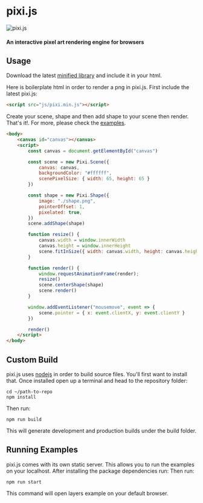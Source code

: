 # pixi.js
![pixi.js](https://github.com/thedudesnft/pixi.js/blob/main/assets/pixi.gif?raw=true)
#### An interactive pixel art rendering engine for browsers

## Usage
Download the latest [minified library](https://github.com/thedudesnft/pixi.js/blob/main/build/pixi.min.js) and include it in your html.

Here is boilerplate html in order to render a png in pixi.js. First include the latest pixi.js:
```html
<script src="js/pixi.min.js"></script>
```

Create your scene, shape and then add shape to your scene then render. That's it!. For more, please check the [examples](https://github.com/thedudesnft/pixi.js/tree/main/examples).
```html
<body>
    <canvas id="canvas"></canvas>
    <script>
        const canvas = document.getElementById("canvas")

        const scene = new Pixi.Scene({
            canvas: canvas,
            backgroundColor: "#ffffff",
            scenePixelSize: { width: 65, height: 65 }
        })

        const shape = new Pixi.Shape({
            image: "./shape.png",
            pointerOffset: 1,
            pixelated: true,
        })
        scene.addShape(shape)

        function resize() {
            canvas.width = window.innerWidth
            canvas.height = window.innerHeight
            scene.fitInSize({ width: canvas.width, height: canvas.height })
        }

        function render() {
            window.requestAnimationFrame(render);
            resize()
            scene.centerShape(shape)
            scene.render()
        }

        window.addEventListener("mousemove", event => {
            scene.pointer = { x: event.clientX, y: event.clientY }
        })

        render()
    </script>
</body>
```

## Custom Build
pixi.js uses [nodejs](http://nodejs.org/) in order to build source files. You'll first want to install that. Once installed open up a terminal and head to the repository folder:

```
cd ~/path-to-repo
npm install
```

Then run:
```
npm run build
```

This will generate development and production builds under the build folder.

## Running Examples
pixi.js comes with its own static server. This allows you to run the examples on your localhost. After installing the package dependencies run:
Then run:

```
npm run start
```

This command will open layers example on your default browser.